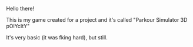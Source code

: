 Hello there!

This is my game created for a project and it's called "Parkour Simulator 3D pOlYcItY"

It's very basic (it was fking hard), but still.

